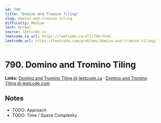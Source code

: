 ```yaml
--- 
id: 790
title: "Domino and Tromino Tiling"
slug: domino-and-tromino-tiling
difficulty: Medium
lock: Normal
source: leetcode.ca
leetcode_ca_url: https://leetcode.ca/all/790.html
leetcode_url: https://leetcode.com/problems/domino-and-tromino-tiling/
---
```


# 790. Domino and Tromino Tiling

**Links:** [Domino and Tromino Tiling @ leetcode.ca](https://leetcode.ca/all/790.html) · [Domino and Tromino Tiling @ leetcode.com](https://leetcode.com/problems/domino-and-tromino-tiling/)

## Notes
- TODO: Approach
- TODO: Time / Space Complexity
